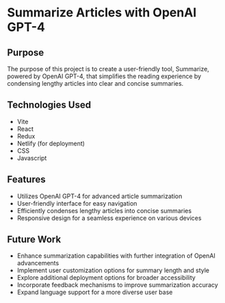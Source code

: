 # Summarize Articles with OpenAI GPT-4

## Purpose

The purpose of this project is to create a user-friendly tool, Summarize, powered by OpenAI GPT-4, that simplifies the reading experience by condensing lengthy articles into clear and concise summaries.

## Technologies Used

- Vite
- React
- Redux
- Netlify (for deployment)
- CSS
- Javascript

## Features

- Utilizes OpenAI GPT-4 for advanced article summarization
- User-friendly interface for easy navigation
- Efficiently condenses lengthy articles into concise summaries
- Responsive design for a seamless experience on various devices

## Future Work

- Enhance summarization capabilities with further integration of OpenAI advancements
- Implement user customization options for summary length and style
- Explore additional deployment options for broader accessibility
- Incorporate feedback mechanisms to improve summarization accuracy
- Expand language support for a more diverse user base
